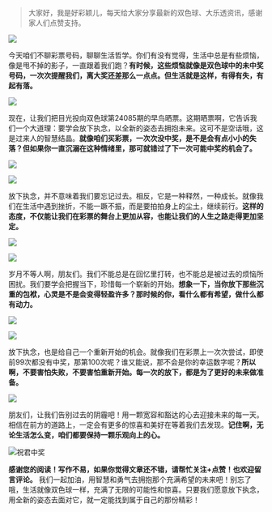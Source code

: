 > 大家好，我是好彩颖儿，每天给大家分享最新的双色球、大乐透资讯，感谢家人们点赞支持。

![](https://cdn.jsdelivr.net/gh/wangwenjie1314/PicCDN/2024-7-11/1720660897499-image.png)


今天咱们不聊彩票号码，聊聊生活哲学。你们有没有觉得，生活中总是有些烦恼，像是甩不掉的影子，一直跟着我们跑？**有时候，这些烦恼就像是双色球中的未中奖号码，一次次提醒我们，离大奖还差那么一点点。但生活就是这样，有得有失，有起有落。**

![](https://cdn.jsdelivr.net/gh/wangwenjie1314/PicCDN/2024-7-25/1721872762736-image.png)

现在，让我们把目光投向双色球第24085期的早鸟晒票。这期晒票啊，它告诉我们一个大道理：要学会放下执念，以全新的姿态去拥抱未来。这可不是空话哦，这是过来人的智慧结晶。**就像咱们买彩票，一次次没中奖，是不是会有点小小的失落？但如果你一直沉溺在这种情绪里，那可就错过了下一次可能中奖的机会了。**


![](https://cdn.jsdelivr.net/gh/wangwenjie1314/PicCDN/2024-7-25/1721872767740-image.png)

![](https://cdn.jsdelivr.net/gh/wangwenjie1314/PicCDN/2024-7-25/1721872772285-image.png)

放下执念，并不意味着我们要忘记过去。相反，它是一种释然，一种成长。就像我们在生活中遇到挫折，不能一蹶不振，而是要拍拍身上的尘土，继续前行。**这样的态度，不仅能让我们在彩票的舞台上更加从容，也能让我们的人生之路走得更加坚定。**

![](https://cdn.jsdelivr.net/gh/wangwenjie1314/PicCDN/2024-7-25/1721872776982-image.png)

![](https://cdn.jsdelivr.net/gh/wangwenjie1314/PicCDN/2024-7-25/1721872781854-image.png)

岁月不等人啊，朋友们。我们不能总是在回忆里打转，也不能总是被过去的烦恼所困扰。我们要学会把握当下，珍惜每一个崭新的开始。**想象一下，当你放下那些沉重的包袱，心灵是不是会变得轻盈许多？那时候的你，看什么都有希望，做什么都有动力。**

![](https://cdn.jsdelivr.net/gh/wangwenjie1314/PicCDN/2024-7-25/1721872786580-image.png)

![](https://cdn.jsdelivr.net/gh/wangwenjie1314/PicCDN/2024-7-25/1721872791388-image.png)

放下执念，也是给自己一个重新开始的机会。就像我们在彩票上一次次尝试，即使前99次都没有中奖，那第100次呢？谁又能说，那不会是你的幸运数字呢？**所以啊，不要害怕失败，不要害怕重新开始。每一次的放下，都是为了更好的未来做准备。**

![](https://cdn.jsdelivr.net/gh/wangwenjie1314/PicCDN/2024-7-25/1721872822600-image.png)

朋友们，让我们告别过去的阴霾吧！用一颗宽容和豁达的心去迎接未来的每一天。相信在前方的道路上，一定会有更多的惊喜和美好在等着我们去发现。**记住啊，无论生活怎么变，咱们都要保持一颗乐观向上的心。**

![祝君中奖](https://cdn.jsdelivr.net/gh/wangwenjie1314/PicCDN/2024-7-14/1720934835610-image.png)


**感谢您的阅读！写作不易，如果你觉得文章还不错，请帮忙关注+点赞！也欢迎留言评论。** 我们一起加油，用智慧和勇气去拥抱那个充满希望的未来吧！别忘了哦，生活就像双色球一样，充满了无限的可能性和惊喜。只要我们愿意放下执念，用全新的姿态去面对它，就一定能找到属于自己的那份精彩！












